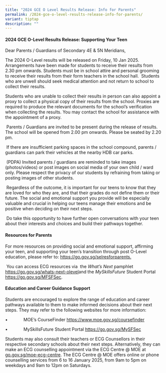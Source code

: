 ```yaml
---
title: "2024 GCE O Level Results Release: Info for Parents"
permalink: /2024-gce-o-level-results-release-info-for-parents/
variant: tiptap
description: ""
---
```

<h4>2024 GCE O-Level Results Release: Supporting Your Teen</h4>
<p>Dear Parents / Guardians of Secondary 4E &amp; 5N Meridians,</p>
<p>The 2024 O-Level results will be released on Friday, 10 Jan 2025. Arrangements
have been made for students to receive their results from 2.30 pm onwards.
Students must be in school attire and personal grooming to receive their
results from their form teachers in the school hall.&nbsp; Students who
are unwell should seek medical attention and not return to school to collect
their results.</p>
<p>Students who are unable to collect their results in person can also appoint
a proxy to collect a physical copy of their results from the school. Proxies
are required to produce the relevant documents for the school’s verification
when collecting the results. You may contact the school for assistance
with the appointment of a proxy.</p>
<p>&nbsp;Parents / Guardians are invited to be present during the release
of results. The school will be opened from 2.00 pm onwards. Please be seated
by 2.20 pm.</p>
<p>&nbsp;If there are insufficient parking spaces in the school compound,
parents / guardians can park their vehicles at the nearby HDB car parks.</p>
<p>&nbsp;(PDPA) Invited parents / guardians are reminded to take images (photos/videos)
or post images on social media of your own child / ward only. Please respect
the privacy of our students by refraining from taking or posting images
of other students.&nbsp;</p>
<p>&nbsp;Regardless of the outcome, it is important for our teens to know
that they are loved for who they are, and that their grades do not define
them or their future. The social and emotional support you provide will
be especially valuable and crucial in helping our teens manage their emotions
and be positive when deciding on their next steps.</p>
<p>&nbsp;Do take this opportunity to have further open conversations with
your teen about their interests and choices and build their pathways together.</p>
<h4>Resources for Parents</h4>
<p>For more resources on providing social and emotional support, affirming
your teen, and supporting your teen’s transition through post O-Level education,
please refer to: <a href="https://www.moe.gov.sg/education-in-sg/our-programmes/social-and-emotional-learning/sel-resources-for-parents" rel="noopener nofollow" target="_blank">https://go.gov.sg/selresforparents.</a>
</p>
<p>&nbsp;You can access ECG resources via&nbsp; the <em>What’s Next</em> pamphlet
<a href="https://go.gov.sg/whats-next-olevel" rel="noopener nofollow" target="_blank">https://go.gov.sg/whats-next-olevel</a>and the <em>MySkillsFuture </em>Student
Portal <a href="https://www.myskillsfuture.gov.sg/content/student/en/secondary.html" rel="noopener nofollow" target="_blank">https://go.gov.sg/MFSFSec</a>.</p>
<p></p>
<h4>Education and Career Guidance Support</h4>
<p>Students are encouraged to explore the range of education and career pathways
available to them to make informed decisions about their next steps. They
may refer to the following websites for more information:</p>
<p>•&nbsp;&nbsp;&nbsp;&nbsp;&nbsp;&nbsp;&nbsp;&nbsp;&nbsp;&nbsp;&nbsp;&nbsp;
MOE’s CourseFinder <a href="https://www.moe.gov.sg/coursefinder" rel="noopener nofollow" target="_blank">https://www.moe.gov.sg/coursefinder</a>
</p>
<p>•&nbsp;&nbsp;&nbsp;&nbsp;&nbsp;&nbsp;&nbsp;&nbsp;&nbsp;&nbsp;&nbsp;&nbsp;
MySkillsFuture Student Portal <a href="https://www.myskillsfuture.gov.sg/content/student/en/secondary.html" rel="noopener nofollow" target="_blank">https://go.gov.sg/MySFSec</a>
</p>
<p></p>
<p>Students may also consult their teachers or ECG Counsellors in their respective
secondary schools about their next steps. Alternatively, they can make
an ECG counselling appointment via the ECG Centre @ MOE at <a href="https://form.gov.sg/65acbdaf19b4f200123054bb" rel="noopener noreferrer nofollow" target="_blank">go.gov.sg/moe-ecg-centre</a>.
The ECG Centre @ MOE offers online or phone counselling services from 6
to 16 January 2025, from 9am to 5pm on weekdays and 9am to 12pm on Saturdays.</p>
<p></p>
<p></p>
